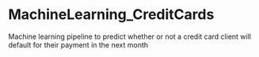 # MachineLearning_CreditCards
Machine learning pipeline to predict whether or not a credit card client will default for their payment in the next month
